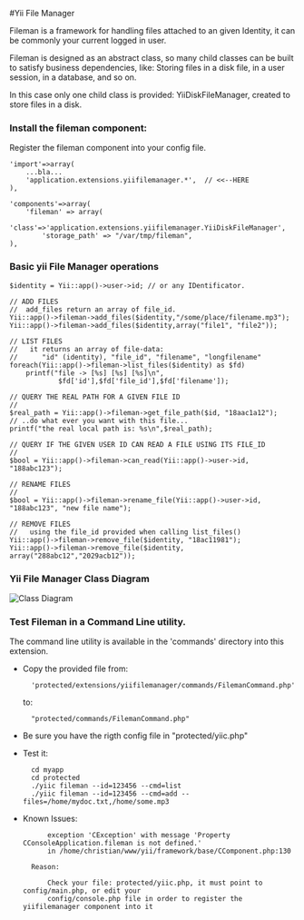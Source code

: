 #Yii File Manager

Fileman is a framework for handling files attached to an given Identity, it can be 
commonly your current logged in user.

Fileman is designed as an abstract class, so many child classes can be built to satisfy 
business dependencies, like:  Storing files in a disk file,  in a user session, in a database, and so on.

In this case only one child class is provided:  YiiDiskFileManager, created to store files in a disk.


### Install the fileman component:

Register the fileman component into your config file.

	'import'=>array(
		...bla...
		'application.extensions.yiifilemanager.*',  // <<--HERE
	),

	'components'=>array(
		'fileman' => array(
			'class'=>'application.extensions.yiifilemanager.YiiDiskFileManager',
			'storage_path' => "/var/tmp/fileman",
	),

### Basic yii File Manager operations


	$identity = Yii::app()->user->id; // or any IDentificator.

	// ADD FILES
	//	add_files return an array of file_id.
	Yii::app()->fileman->add_files($identity,"/some/place/filename.mp3");
	Yii::app()->fileman->add_files($identity,array("file1", "file2"));

	// LIST FILES
	//   it returns an array of file-data: 
	//		"id" (identity), "file_id", "filename", "longfilename"
	foreach(Yii::app()->fileman->list_files($identity) as $fd)
		printf("file -> [%s] [%s] [%s]\n",
				$fd['id'],$fd['file_id'],$fd['filename']);

	// QUERY THE REAL PATH FOR A GIVEN FILE ID
	//  
	$real_path = Yii::app()->fileman->get_file_path($id, "18aac1a12");
	// ..do what ever you want with this file...
	printf("the real local path is: %s\n",$real_path);

	// QUERY IF THE GIVEN USER ID CAN READ A FILE USING ITS FILE_ID
	//
	$bool = Yii::app()->fileman->can_read(Yii::app()->user->id, "188abc123");

	// RENAME FILES
	//
	$bool = Yii::app()->fileman->rename_file(Yii::app()->user->id, "188abc123", "new file name");

	// REMOVE FILES
	//   using the file_id provided when calling list_files()
	Yii::app()->fileman->remove_file($identity, "18ac11981");
	Yii::app()->fileman->remove_file($identity, array("288abc12","2029acb12"));


### Yii File Manager Class Diagram

![Class Diagram][1]

### Test Fileman in a Command Line utility.

The command line utility is available in the 'commands' directory into this extension.

- Copy the provided file from:
	
		'protected/extensions/yiifilemanager/commands/FilemanCommand.php'

	to:

		"protected/commands/FilemanCommand.php"

- Be sure you have the rigth config file in "protected/yiic.php"

- Test it:

		cd myapp
		cd protected
		./yiic fileman --id=123456 --cmd=list
		./yiic fileman --id=123456 --cmd=add --files=/home/mydoc.txt,/home/some.mp3

- Known Issues:

			exception 'CException' with message 'Property CConsoleApplication.fileman is not defined.' 
			in /home/christian/www/yii/framework/base/CComponent.php:130

		Reason:

			Check your file: protected/yiic.php, it must point to config/main.php, or edit your
			config/console.php file in order to register the yiifilemanager component into it

[1]:https://bitbucket.org/christiansalazarh/yiifilemanager/downloads/fileman-class-diagram.png
